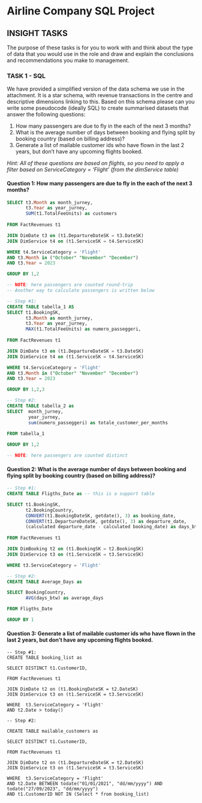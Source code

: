 # Airline Company SQL Project

## INSIGHT TASKS
The purpose of these tasks is for you to work with and think about the type of data that you would use in the role and draw and explain the conclusions and recommendations you make to management. 

### TASK 1 - SQL

We have provided a simplified version of the data schema we use in the attachment. It is a star schema, with revenue transactions in the centre and descriptive dimensions linking to this.
Based on this schema please can you write some pseudocode (ideally SQL) to create summarised datasets that answer the following questions:

1. How many passengers are due to fly in the each of the next 3 months?
2. What is the average number of days between booking and flying split by booking country (based on billing address)?
3. Generate a list of mailable customer ids who have flown in the last 2 years, but don’t have any upcoming flights booked.

*Hint: All of these questions are based on flights, so you need to apply a filter based on ServiceCategory = ‘Flight’ (from the dimService table)*

#### Question 1: How many passengers are due to fly in the each of the next 3 months?
```sql
SELECT t3.Month as month_jurney,
	   t3.Year as year_jurney,
	   SUM(t1.TotalFeeUnits) as customers
	
FROM FactRevenues t1

JOIN DimDate t3 on (t1.DepartureDateSK = t3.DateSK)
JOIN DimService t4 on (t1.ServiceSK = t4.ServiceSK)

WHERE t4.ServiceCategory = 'Flight' 
AND t3.Month in ("October" "November" "December")
AND t3.Year = 2023

GROUP BY 1,2

-- NOTE: here passengers are counted round-trip
-- Another way to calculate passengers is written below

-- Step #1:
CREATE TABLE tabella_1 AS 
SELECT t1.BookingSK, 
	   t3.Month as month_jurney,
	   t3.Year as year_jurney,
	   MAX(t1.TotalFeeUnits) as numero_passeggeri,
	
FROM FactRevenues t1

JOIN DimDate t3 on (t1.DepartureDateSK = t3.DateSK)
JOIN DimService t4 on (t1.ServiceSK = t4.ServiceSK)

WHERE t4.ServiceCategory = 'Flight' 
AND t3.Month in ("October" "November" "December")
AND t3.Year = 2023

GROUP BY 1,2,3

-- Step #2:
CREATE TABLE tabella_2 as
SELECT  month_jurney,
		year_jurney,
		sum(numero_passeggeri) as totale_customer_per_months
		
FROM tabella_1

GROUP BY 1,2		

-- NOTE: here passengers are counted distinct
```

#### Question 2: What is the average number of days between booking and flying split by booking country (based on billing address)?
```sql
-- Step #1:
CREATE TABLE Fligths_Date as -- this is a support table

SELECT t1.BookingSK,
	   t2.BookingCountry,
	   CONVERT(t1.BookingDateSK, getdate(), 3) as booking_date,
	   CONVERT(t1.DepartureDateSK, getdate(), 3) as departure_date,
	   (calculated departure_date - calculated booking_date) as days_btw
	   	   
FROM FactRevenues t1

JOIN DimBooking t2 on (t1.BookingSK = t2.BookingSK)
JOIN DimService t3 on (t1.ServiceSK = t3.ServiceSK)

WHERE t3.ServiceCategory = 'Flight' 

-- Step #2:
CREATE TABLE Average_Days as 

SELECT BookingCountry,
	   AVG(days_btw) as average_days

FROM Fligths_Date

GROUP BY 1
```

#### Question 3: Generate a list of mailable customer ids who have flown in the last 2 years, but don’t have any upcoming flights booked.
```slq
-- Step #1:
CREATE TABLE booking_list as

SELECT DISTINCT t1.CustomerID,

FROM FactRevenues t1

JOIN DimDate t2 on (t1.BookingDateSK = t2.DateSK)
JOIN DimService t3 on (t1.ServiceSK = t3.ServiceSK)

WHERE  t3.ServiceCategory = 'Flight' 
AND t2.Date > today() 

-- Step #2:

CREATE TABLE mailable_customers as

SELECT DISTINCT t1.CustomerID,

FROM FactRevenues t1

JOIN DimDate t2 on (t1.DepartureDateSK = t2.DateSK)
JOIN DimService t3 on (t1.ServiceSK = t3.ServiceSK)

WHERE  t3.ServiceCategory = 'Flight' 
AND t2.Date BETWEEN todate("01/01/2021", "dd/mm/yyyy") AND todate("27/09/2023", "dd/mm/yyyy") 
AND t1.CustomerID NOT IN (Select * from booking_list)
```
